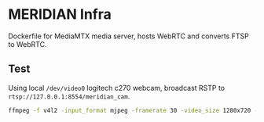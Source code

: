 # MERIDIAN Infra
Dockerfile for MediaMTX media server, hosts WebRTC and converts FTSP to WebRTC.

## Test
Using local `/dev/video0` logitech c270 webcam, broadcast RSTP to `rtsp://127.0.0.1:8554/meridian_cam`.
```bash
ffmpeg -f v4l2 -input_format mjpeg -framerate 30 -video_size 1280x720 -i /dev/video0   -c:v libx264 -preset veryfast -tune zerolatency -pix_fmt yuv420p -g 60   -f rtsp -rtsp_transport tcp rtsp://127.0.0.1:8554/meridian_cam
```